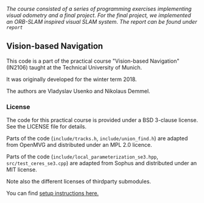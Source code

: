 _The course consisted of a series of programming exercises implementing visual odometry and a final project_.
_For the final project, we implemented an ORB-SLAM inspired visual SLAM system_.
_The report can be found under `report`_

## Vision-based Navigation

This code is a part of the practical course "Vision-based Navigation" (IN2106) taught at the Technical University of Munich.

It was originally developed for the winter term 2018.

The authors are Vladyslav Usenko and Nikolaus Demmel.

### License

The code for this practical course is provided under a BSD 3-clause license. See the LICENSE file for details.

Parts of the code (`include/tracks.h`, `include/union_find.h`) are adapted from OpenMVG and distributed under an MPL 2.0 licence.

Parts of the code (`include/local_parameterization_se3.hpp`, `src/test_ceres_se3.cpp`) are adapted from Sophus and distributed under an MIT license.

Note also the different licenses of thirdparty submodules.


You can find [setup instructions here.](wiki/Setup.md)
